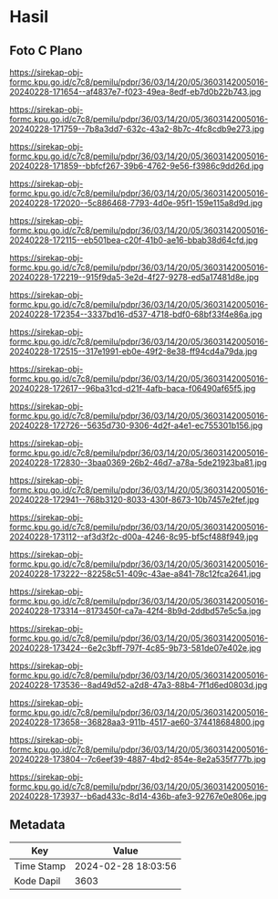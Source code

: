# Hasil

## Foto C Plano

https://sirekap-obj-formc.kpu.go.id/c7c8/pemilu/pdpr/36/03/14/20/05/3603142005016-20240228-171654--af4837e7-f023-49ea-8edf-eb7d0b22b743.jpg

https://sirekap-obj-formc.kpu.go.id/c7c8/pemilu/pdpr/36/03/14/20/05/3603142005016-20240228-171759--7b8a3dd7-632c-43a2-8b7c-4fc8cdb9e273.jpg

https://sirekap-obj-formc.kpu.go.id/c7c8/pemilu/pdpr/36/03/14/20/05/3603142005016-20240228-171859--bbfcf267-39b6-4762-9e56-f3986c9dd26d.jpg

https://sirekap-obj-formc.kpu.go.id/c7c8/pemilu/pdpr/36/03/14/20/05/3603142005016-20240228-172020--5c886468-7793-4d0e-95f1-159e115a8d9d.jpg

https://sirekap-obj-formc.kpu.go.id/c7c8/pemilu/pdpr/36/03/14/20/05/3603142005016-20240228-172115--eb501bea-c20f-41b0-ae16-bbab38d64cfd.jpg

https://sirekap-obj-formc.kpu.go.id/c7c8/pemilu/pdpr/36/03/14/20/05/3603142005016-20240228-172219--915f9da5-3e2d-4f27-9278-ed5a17481d8e.jpg

https://sirekap-obj-formc.kpu.go.id/c7c8/pemilu/pdpr/36/03/14/20/05/3603142005016-20240228-172354--3337bd16-d537-4718-bdf0-68bf33f4e86a.jpg

https://sirekap-obj-formc.kpu.go.id/c7c8/pemilu/pdpr/36/03/14/20/05/3603142005016-20240228-172515--317e1991-eb0e-49f2-8e38-ff94cd4a79da.jpg

https://sirekap-obj-formc.kpu.go.id/c7c8/pemilu/pdpr/36/03/14/20/05/3603142005016-20240228-172617--96ba31cd-d21f-4afb-baca-f06490af65f5.jpg

https://sirekap-obj-formc.kpu.go.id/c7c8/pemilu/pdpr/36/03/14/20/05/3603142005016-20240228-172726--5635d730-9306-4d2f-a4e1-ec755301b156.jpg

https://sirekap-obj-formc.kpu.go.id/c7c8/pemilu/pdpr/36/03/14/20/05/3603142005016-20240228-172830--3baa0369-26b2-46d7-a78a-5de21923ba81.jpg

https://sirekap-obj-formc.kpu.go.id/c7c8/pemilu/pdpr/36/03/14/20/05/3603142005016-20240228-172941--768b3120-8033-430f-8673-10b7457e2fef.jpg

https://sirekap-obj-formc.kpu.go.id/c7c8/pemilu/pdpr/36/03/14/20/05/3603142005016-20240228-173112--af3d3f2c-d00a-4246-8c95-bf5cf488f949.jpg

https://sirekap-obj-formc.kpu.go.id/c7c8/pemilu/pdpr/36/03/14/20/05/3603142005016-20240228-173222--82258c51-409c-43ae-a841-78c12fca2641.jpg

https://sirekap-obj-formc.kpu.go.id/c7c8/pemilu/pdpr/36/03/14/20/05/3603142005016-20240228-173314--8173450f-ca7a-42f4-8b9d-2ddbd57e5c5a.jpg

https://sirekap-obj-formc.kpu.go.id/c7c8/pemilu/pdpr/36/03/14/20/05/3603142005016-20240228-173424--6e2c3bff-797f-4c85-9b73-581de07e402e.jpg

https://sirekap-obj-formc.kpu.go.id/c7c8/pemilu/pdpr/36/03/14/20/05/3603142005016-20240228-173536--8ad49d52-a2d8-47a3-88b4-7f1d6ed0803d.jpg

https://sirekap-obj-formc.kpu.go.id/c7c8/pemilu/pdpr/36/03/14/20/05/3603142005016-20240228-173658--36828aa3-911b-4517-ae60-374418684800.jpg

https://sirekap-obj-formc.kpu.go.id/c7c8/pemilu/pdpr/36/03/14/20/05/3603142005016-20240228-173804--7c6eef39-4887-4bd2-854e-8e2a535f777b.jpg

https://sirekap-obj-formc.kpu.go.id/c7c8/pemilu/pdpr/36/03/14/20/05/3603142005016-20240228-173937--b6ad433c-8d14-436b-afe3-92767e0e806e.jpg


## Metadata

| Key        | Value               |
| ---------- | ------------------- |
| Time Stamp | 2024-02-28 18:03:56 |
| Kode Dapil | 3603                |



